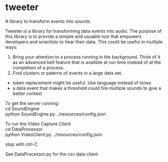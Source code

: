 tweeter
=======

A library to transform events into sounds 

Tweeter is a library for transforming data events into audio. The purpose of this library is to provide a simiple and usuable tool that empowers developers and scientists to hear their data. This could be useful in multiple ways:
1) Bring your attention to a process running in the background. Think of it as an advanced bell feature that is availible at run time instead of at the completion of a process. 
2) Find clusters or paterns of events in a large data set. 
  * token replacement might be useful. Use language instead of tones
  * a data event that makes a threshold could fire multiple sounds to give a better context


To get the server running: <br/>
    cd SoundEngine <br/>
    python SoundEngine.py ../resources/config.json

To run the Video Capture Client <br/>
    cd DataProcessor <br/>
    python VideoClient.py ../resources/config.json

stop with ctrl-C

See DataProcessor.py for the csv data client
